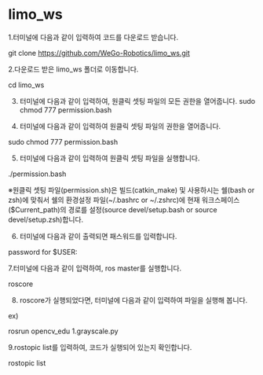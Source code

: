 # limo_ws

1.터미널에 다음과 같이 입력하여 코드를 다운로드 받습니다.

git clone https://github.com/WeGo-Robotics/limo_ws.git 

2.다운로드 받은 limo_ws 폴더로 이동합니다.

cd limo_ws

3. 터미널에 다음과 같이 입력하여, 원클릭 셋팅 파일의 모든 권한을 열어줍니다.
sudo chmod 777 permission.bash



4. 터미널에 다음과 같이 입력하여 원클릭 셋팅 파일의 권한을 열어줍니다.

sudo chmod 777 permission.bash

5. 터미널에 다음과 같이 입력하여 원클릭 셋팅 파일을 실행합니다. 

./permission.bash

※원클릭 셋팅 파일(permission.sh)은 빌드(catkin_make) 및 사용하시는 쉘(bash or zsh)에 맞춰서
쉘의 환경설정 파일(~/.bashrc or ~/.zshrc)에 현재 워크스페이스($Current_path)의 경로를
설정(source devel/setup.bash or source devel/setup.zsh)합니다.



6. 터미널에 다음과 같이 출력되면 패스워드를 입력합니다.

password for $USER:

7.터미널에 다음과 같이 입력하여, ros master를 실행합니다.

roscore

8. roscore가 실행되었다면, 터미널에 다음과 같이 입력하여 파일을 실행해 봅니다.

ex)

rosrun opencv_edu 1.grayscale.py

9.rostopic list를 입력하여, 코드가 실행되어 있는지 확인합니다.

rostopic list
